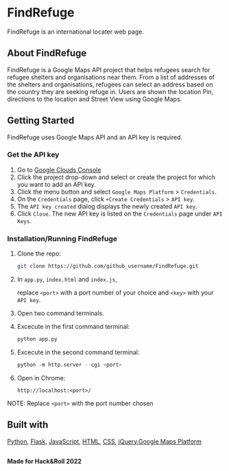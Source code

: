 # FindRefuge
FindRefuge is an international locater web page.



<!-- ABOUT FindRefuge -->
## About FindRefuge
FindRefuge is a Google Maps API project that helps refugees search for refugee shelters and organisations near them. From a list of addresses of the shelters and organisations, refugees can select an address based on the country they are seeking refuge in. Users are shown the location Pin, directions to the location and Street View using Google Maps.

<!-- GETTING STARTED -->
## Getting Started

FindRefuge uses Google Maps API and an API key is required.

### Get the API key

1. Go to [Google Clouds Console](https://console.cloud.google.com)
2. Click the project drop-down and select or create the project for which you want to add an API key.
3. Click the menu button and select `Google Maps Platform` > `Credentials`.
4. On the `Credentials` page, click `+Create Credentials` > `API key`.
5. The `API key created` dialog displays the newly created `API key`.
6. Click `Close`. The new API key is listed on the `Credentials` page under `API Keys`.

### Installation/Running FindRefuge
1. Clone the repo:
   ```sh
   git clone https://github.com/github_username/FindRefuge.git
   ```
2. In `app.py`, `index.html` and `index.js`, 
   
   replace `<port>` with a port number of your choice and `<key>` with your `API key`.

3. Open two command terminals.
   
4. Excecute in the first command terminal:
   ```py
   python app.py
   ```

5. Excecute in the second command terminal:
   ```py
   python -m http.server --cgi <port>
   ```

6. Open in Chrome: 
   ``` 
   http://localhost:<port>/
   ```

NOTE: Replace `<port>` with the port number chosen

## Built with

[Python](https://www.python.org/downloads/), [Flask](https://pypi.org/project/Flask/), [JavaScript](https://www.w3schools.com/js/), [HTML](https://www.w3schools.com/html/), [CSS](https://www.w3schools.com/css/), [jQuery](https://www.w3schools.com/jquery/),[Google Maps Platform](https://developers.google.com/maps)


##

####  Made for Hack&Roll 2022

